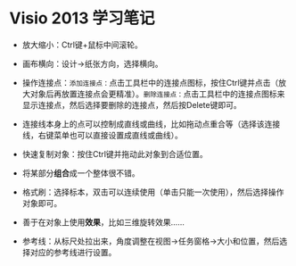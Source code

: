 # Visio 2013 学习笔记
- 放大缩小：Ctrl键+鼠标中间滚轮。
- 画布横向：设计->纸张方向，选择横向。
- 操作连接点：`添加连接点：`点击工具栏中的连接点图标，按住Ctrl键并点击（放大对象后再放置连接点会更精准）。`删除连接点：`点击工具栏中的连接点图标来显示连接点，然后选择要删除的连接点，然后按Delete键即可。
- 连接线本身上的点可以控制成直线或曲线，比如拖动点重合等（选择该连接线，右键菜单也可以直接设置成直线或曲线）。
- 快速复制对象：按住Ctrl键并拖动此对象到合适位置。
- 将某部分**组合**成一个整体很不错。
- 格式刷：选择标本，双击可以连续使用（单击只能一次使用），然后选择操作对象即可。
- 善于在对象上使用**效果**，比如三维旋转效果……
- 参考线：从标尺处拉出来，角度调整在视图->任务窗格->大小和位置，然后选择对应的参考线进行设置。
